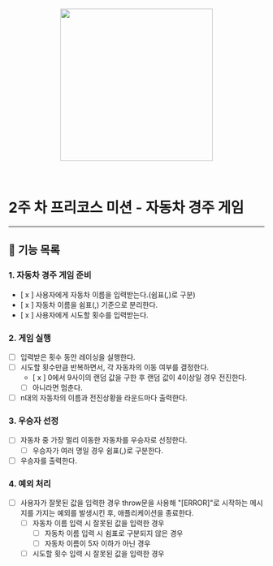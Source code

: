 <br/>
<p align="center">
    <img width="300" src="https://github.com/fox9star/dotorimall/assets/147479268/17902025-7fe8-4908-883a-cbbf71b66cb8">
</p>
<br/>

<h1 align=“middle”>2주 차 프리코스 미션 -  자동차 경주 게임</h1>

---

## 🚀 기능 목록

### 1. 자동차 경주 게임 준비

- [ x ] 사용자에게 자동차 이름을 입력받는다.(쉼표(,)로 구분) 
- [ x ] 자동차 이름을 쉼표(,) 기준으로 분리한다.
- [ x ] 사용자에게 시도할 횟수를 입력받는다.

### 2. 게임 실행

- [  ] 입력받은 횟수 동안 레이싱을 실행한다.
- [  ] 시도할 횟수만큼 반복하면서, 각 자동차의 이동 여부를 결정한다.
    - [ x ] 0에서 9사이의 랜덤 값을 구한 후 랜덤 값이 4이상일 경우 전진한다.
    - [  ] 아니라면 멈춘다.
- [  ] n대의 자동차의 이름과 전진상황을 라운드마다 출력한다.

### 3. 우승자 선정

- [  ] 자동차 중 가장 멀리 이동한 자동차를 우승자로 선정한다.
    - [  ] 우승자가 여러 명일 경우 쉼표(,)로 구분한다.
- [  ] 우승자를 출력한다. 

### 4. 예외 처리
- [  ] 사용자가 잘못된 값을 입력한 경우 throw문을 사용해 "[ERROR]"로 시작하는 메시지를 가지는 예외를 발생시킨 후, 애플리케이션을 종료한다.
    - [  ] 자동차 이름 입력 시 잘못된 값을 입력한 경우
        - [  ] 자동차 이름 입력 시 쉼표로 구분되지 않은 경우
        - [  ] 자동차 이름이 5자 이하가 아닌 경우
    - [  ] 시도할 횟수 입력 시 잘못된 값을 입력한 경우